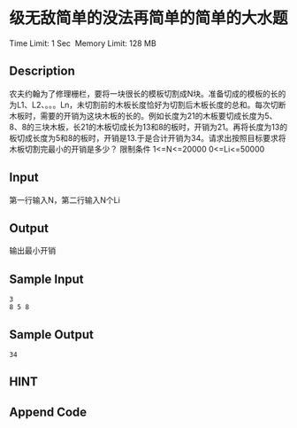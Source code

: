 # 级无敌简单的没法再简单的简单的大水题
Time Limit: 1 Sec  Memory Limit: 128 MB


## Description
农夫约翰为了修理栅栏，要将一块很长的模板切割成N块。准备切成的模板的长的为L1、L2、。。。Ln，未切割前的木板长度恰好为切割后木板长度的总和。每次切断木板时，需要的开销为这块木板的长的。例如长度为21的木板要切成长度为5、8、8的三块木板，长21的木板切成长为13和8的板时，开销为21。再将长度为13的板切成长度为5和8的板时，开销是13.于是合计开销为34。请求出按照目标要求将木板切割完最小的开销是多少？
限制条件
1<=N<=20000
0<=Li<=50000


## Input
第一行输入N，第二行输入N个Li


## Output
输出最小开销


## Sample Input
```
3
8 5 8

```
## Sample Output
```
34

```

## HINT


## Append Code
